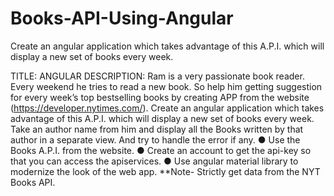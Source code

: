 # Books-API-Using-Angular
Create an angular application which takes advantage of this A.P.I. which will display a new set of books every week.

TITLE: ANGULAR
DESCRIPTION:
Ram is a very passionate book reader. Every weekend he tries to read a new book.
So help him getting suggestion for every week’s top bestselling books by creating
APP from the website
(https://developer.nytimes.com/). Create an angular application which takes advantage of
this A.P.I. which will display a new set of books every week.
Take an author name from him and display all the Books written by that author in a
separate view. And try to handle the error if any.
● Use the Books A.P.I. from the website.
● Create an account to get the api-key so that you can access the apiservices.
● Use angular material library to modernize the look of the web app.
**Note- Strictly get data from the NYT Books API.
